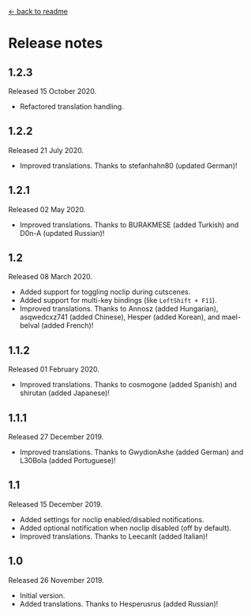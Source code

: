 [← back to readme](README.md)

# Release notes
## 1.2.3
Released 15 October 2020.

* Refactored translation handling.

## 1.2.2
Released 21 July 2020.

* Improved translations. Thanks to stefanhahn80 (updated German)!

## 1.2.1
Released 02 May 2020.

* Improved translations. Thanks to BURAKMESE (added Turkish) and D0n-A (updated Russian)!

## 1.2
Released 08 March 2020.

* Added support for toggling noclip during cutscenes.
* Added support for multi-key bindings (like `LeftShift + F11`).
* Improved translations. Thanks to Annosz (added Hungarian), asqwedcxz741 (added Chinese), Hesper (added Korean), and mael-belval (added French)!

## 1.1.2
Released 01 February 2020.

* Improved translations. Thanks to cosmogone (added Spanish) and shirutan (added Japanese)!

## 1.1.1
Released 27 December 2019.

* Improved translations. Thanks to GwydionAshe (added German) and L30Bola (added Portuguese)!

## 1.1
Released 15 December 2019.

* Added settings for noclip enabled/disabled notifications.
* Added optional notification when noclip disabled (off by default).
* Improved translations. Thanks to LeecanIt (added Italian)!

## 1.0
Released 26 November 2019.

* Initial version.
* Added translations. Thanks to Hesperusrus (added Russian)!
